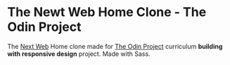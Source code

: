 # The Newt Web Home Clone - The Odin Project

The [Next Web](https://thenextweb.com/) Home clone made for [The Odin Project](https://www.theodinproject.com) curriculum **building with responsive design** project. Made with Sass.